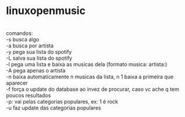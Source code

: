 # linuxopenmusic
<br>
comandos:
<br>
-s <string> busca algo
<br>
-a <string> busca por artista
<br>-y <uri ou url> pega sua lista do spotify
<br>-L salva sua lista do spotify
<br>-l pega uma lista e baixa as musicas dela (formato musica: artista:)
<br>-A pega apenas o artista
<br>-n <numero> baixa automaticamente n musicas da lista, n 1 baixa a primeira que aparecer
<br>-f força o update do database ao invez de procurar, caso vc ache q tem poucos resultados
<br>-p: vai pelas categorias populares, ex: 1 é rock
<br>-u faz update das categorias populares

